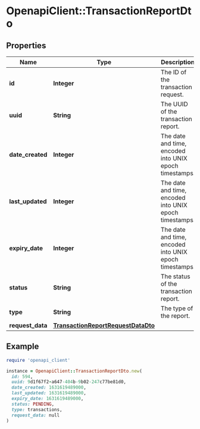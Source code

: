 # OpenapiClient::TransactionReportDto

## Properties

| Name | Type | Description | Notes |
| ---- | ---- | ----------- | ----- |
| **id** | **Integer** | The ID of the transaction request. | [optional] |
| **uuid** | **String** | The UUID of the transaction report. | [optional] |
| **date_created** | **Integer** | The date and time, encoded into UNIX epoch timestamps. | [optional] |
| **last_updated** | **Integer** | The date and time, encoded into UNIX epoch timestamps. | [optional] |
| **expiry_date** | **Integer** | The date and time, encoded into UNIX epoch timestamps. | [optional] |
| **status** | **String** | The status of the transaction report. | [optional] |
| **type** | **String** | The type of the report. | [optional] |
| **request_data** | [**TransactionReportRequestDataDto**](TransactionReportRequestDataDto.md) |  | [optional] |

## Example

```ruby
require 'openapi_client'

instance = OpenapiClient::TransactionReportDto.new(
  id: 594,
  uuid: 9d1f67f2-a647-404b-9b02-247c77be81d0,
  date_created: 1631619489000,
  last_updated: 1631619489000,
  expiry_date: 1631619489000,
  status: PENDING,
  type: transactions,
  request_data: null
)
```

